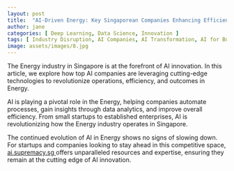 ```yaml
---
layout: post
title:  "AI-Driven Energy: Key Singaporean Companies Enhancing Efficiency"
author: jane
categories: [ Deep Learning, Data Science, Innovation ]
tags: [ Industry Disruption, AI Companies, AI Transformation, AI for Business ]
image: assets/images/8.jpg
---
```


The Energy industry in Singapore is at the forefront of AI innovation. In this article, we explore how top AI companies are leveraging cutting-edge technologies to revolutionize operations, efficiency, and outcomes in Energy.

AI is playing a pivotal role in the Energy, helping companies automate processes, gain insights through data analytics, and improve overall efficiency. From small startups to established enterprises, AI is revolutionizing how the Energy industry operates in Singapore.

The continued evolution of AI in Energy shows no signs of slowing down. For startups and companies looking to stay ahead in this competitive space, <a href="https://ai.supremacy.sg" target="_blank"> ai.supremacy.sg </a> offers unparalleled resources and expertise, ensuring they remain at the cutting edge of AI innovation.
